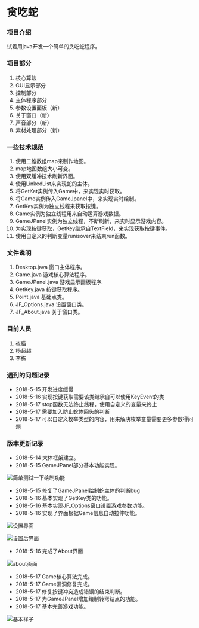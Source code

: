 # 贪吃蛇


### 项目介绍
试着用java开发一个简单的贪吃蛇程序。

### 项目部分
1. 核心算法
2. GUI显示部分
3. 控制部分
4. 主体程序部分
5. 参数设置面板（新）
6. 关于窗口（新）
7. 声音部分（新）
8. 素材处理部分（新）

### 一些技术规范
1. 使用二维数组map来制作地图。
2. map地图数组大小可变。
3. 使用双缓冲技术刷新界面。
4. 使用LinkedList<Point>来实现蛇的主体。
5. 将GetKet实例传入Game中，来实现实时获取。
6. 将Game实例传入GameJpanel中，来实现实时绘制。
7. GetKey实例为独立线程来获取按键。
8. Game实例为独立线程用来自动运算游戏数据。
9. GameJPanel实例为独立线程，不断刷新，来实时显示游戏内容。
10. 为实现按键获取，GetKey继承自TextField，来实现获取按键事件。
11. 使用自定义的判断变量runisover来结束run函数。

### 文件说明
1. Desktop.java
窗口主体程序。
2. Game.java
游戏核心算法程序。
3. GameJPanel.java
游戏显示画板程序.
4. GetKey.java
按键获取程序。
5. Point.java
基础点类。
6. JF_Options.java
设置窗口类。
7. JF_About.java
关于窗口类。


### 目前人员
1. 夜猫
2. 杨超超
3. 李栋

### 遇到的问题记录
- 2018-5-15  开发进度缓慢
- 2018-5-16  实现按键获取需要该类继承自可以使用KeyEvent的类
- 2018-5-17  stop函数无法终止线程，使用自定义的变量来终止
- 2018-5-17  需要加入防止蛇体回头的判断
- 2018-5-17  可以自定义枚举类型的内容，用来解决枚举变量需要更多参数得问题


### 版本更新记录
- 2018-5-14  大体框架建立。
- 2018-5-15  GameJPanel部分基本功能实现。

![简单测试一下绘制功能](https://gitee.com/uploads/images/2018/0515/161827_8c0e1669_1790958.png "简单测试一下绘制功能.png")

- 2018-5-15  修复了GameJPanel绘制蛇主体的判断bug
- 2018-5-16  基本实现了GetKey类的功能。
- 2018-5-16  基本实现JF_Options窗口设置游戏参数功能。
- 2018-5-16  实现了界面根据Game信息自动拉伸功能。

![设置界面](https://gitee.com/uploads/images/2018/0516/212026_b1cf8042_1790958.png "设置界面.png")

![设置后界面](https://gitee.com/uploads/images/2018/0516/212041_eb9d327c_1790958.png "设置后界面.png")

- 2018-5-16  完成了About界面

![about页面](https://gitee.com/uploads/images/2018/0516/215318_9b57d277_1790958.jpeg "about页面.jpg")

- 2018-5-17  Game核心算法完成。
- 2018-5-17  Game漏洞修复完成。
- 2018-5-17  修复按键冲突造成错误的结束判断。
- 2018-5-17  为GameJPanel增加绘制转弯结点的功能。
- 2018-5-17  基本完善游戏功能。

![基本样子](https://gitee.com/uploads/images/2018/0518/000651_b1fd3492_1790958.png "基本样子.png")
